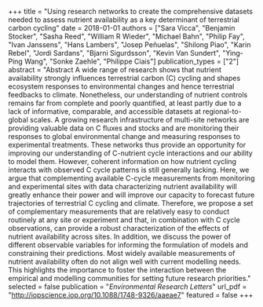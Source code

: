 +++
title = "Using research networks to create the comprehensive datasets needed to assess nutrient availability as a key determinant of terrestrial carbon cycling"
date = 2018-01-01
authors = ["Sara Vicca", "Benjamin Stocker", "Sasha Reed", "William R Wieder", "Michael Bahn", "Philip Fay", "Ivan Janssens", "Hans Lambers", "Josep Peñuelas", "Shilong Piao", "Karin Rebel", "Jordi Sardans", "Bjarni Sigurdsson", "Kevin Van Sundert", "Ying-Ping Wang", "Sonke Zaehle", "Philippe Ciais"]
publication_types = ["2"]
abstract = "Abstract A wide range of research shows that nutrient availability strongly influences terrestrial carbon (C) cycling and shapes ecosystem responses to environmental changes and hence terrestrial feedbacks to climate. Nonetheless, our understanding of nutrient controls remains far from complete and poorly quantified, at least partly due to a lack of informative, comparable, and accessible datasets at regional-to-global scales. A growing research infrastructure of multi-site networks are providing valuable data on C fluxes and stocks and are monitoring their responses to global environmental change and measuring responses to experimental treatments. These networks thus provide an opportunity for improving our understanding of C-nutrient cycle interactions and our ability to model them. However, coherent information on how nutrient cycling interacts with observed C cycle patterns is still generally lacking. Here, we argue that complementing available C-cycle measurements from monitoring and experimental sites with data characterizing nutrient availability will greatly enhance their power and will improve our capacity to forecast future trajectories of terrestrial C cycling and climate. Therefore, we propose a set of complementary measurements that are relatively easy to conduct routinely at any site or experiment and that, in combination with C cycle observations, can provide a robust characterization of the effects of nutrient availability across sites. In addition, we discuss the power of different observable variables for informing the formulation of models and constraining their predictions. Most widely available measurements of nutrient availability often do not align well with current modelling needs. This highlights the importance to foster the interaction between the empirical and modelling communities for setting future research priorities."
selected = false
publication = "*Environmental Research Letters*"
url_pdf = "http://iopscience.iop.org/10.1088/1748-9326/aaeae7"
featured = false
+++

